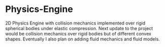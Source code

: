 # Physics-Engine
2D Physics Engine with collision mechanics implemented over rigid spherical bodies under elastic compression. Next update to the project would be collision mechanics over rigid bodies but of different convex shapes. 
Eventually I also plan on adding fluid mechanics and fluid models.
